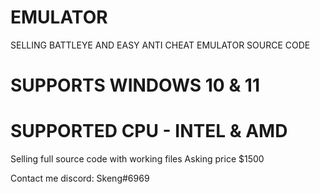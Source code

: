 # EMULATOR
SELLING BATTLEYE AND EASY ANTI CHEAT EMULATOR SOURCE CODE 



# SUPPORTS WINDOWS 10 & 11
# SUPPORTED CPU - INTEL & AMD
Selling full source code with working files 
Asking price $1500


Contact me discord: Skeng#6969
